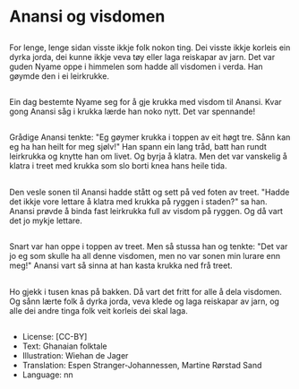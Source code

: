 # Anansi og visdomen

##
For lenge, lenge sidan visste ikkje folk nokon ting. Dei visste ikkje korleis ein dyrka jorda, dei kunne ikkje veva tøy eller laga reiskapar av jarn. Det var guden Nyame oppe i himmelen som hadde all visdomen i verda. Han gøymde den i ei leirkrukke.

##
Ein dag bestemte Nyame seg for å gje krukka med visdom til Anansi. Kvar gong Anansi såg i krukka lærde han noko nytt. Det var spennande!

##
Grådige Anansi tenkte: "Eg gøymer krukka i toppen av eit høgt tre. Sånn kan eg ha han heilt for meg sjølv!" Han spann ein lang tråd, batt han rundt leirkrukka og knytte han om livet. Og byrja å klatra. Men det var vanskelig å klatra i treet med krukka som slo borti knea hans heile tida.

##
Den vesle sonen til Anansi hadde stått og sett på ved foten av treet. "Hadde det ikkje vore lettare å klatra med krukka på ryggen i staden?" sa han. Anansi prøvde å binda fast leirkrukka full av visdom på ryggen. Og då vart det jo mykje lettare.

##
Snart var han oppe i toppen av treet. Men så stussa han og tenkte: "Det var jo eg som skulle ha all denne visdomen, men no var sonen min lurare enn meg!" Anansi vart så sinna at han kasta krukka ned frå treet.

##
Ho gjekk i tusen knas på bakken. Då vart det fritt for alle å dela visdomen. Og sånn lærte folk å dyrka jorda, veva klede og laga reiskapar av jarn, og alle dei andre tinga folk veit korleis dei skal laga.

##
* License: [CC-BY]
* Text: Ghanaian folktale
* Illustration: Wiehan de Jager
* Translation: Espen Stranger-Johannessen, Martine Rørstad Sand
* Language: nn
